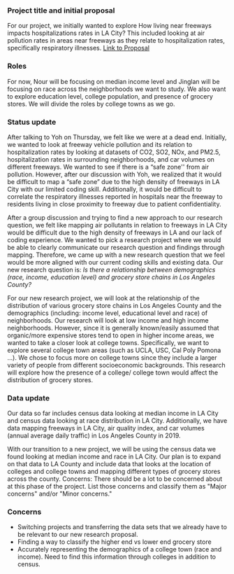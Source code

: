 
### Project title and initial proposal
For our project, we initially wanted to explore How living near freeways impacts hospitalizations rates in LA City? This included looking at air pollution rates in areas near freeways as they relate to hospitalization rates, specifically respiratory illnesses.
[Link to Proposal](https://github.com/jinglan3089/up206A_Jinglan-Nour/blob/main/Group%20Assignments/Project%20Proposal.md)

### Roles
For now, Nour will be focusing on median income level and Jinglan will be focusing on race across the neighborhoods we want to study. We also want to explore education level, college population, and presence of grocery stores. We will divide the roles by college towns as we go. 

### Status update
After talking to Yoh on Thursday, we felt like we were at a dead end. Initially, we wanted to look at freeway vehicle pollution and its relation to hospitalization rates by looking at datasets of CO2, SO2, NOx, and PM2.5, hospitalization rates in surrounding neighborhoods, and car volumes on different freeways. We wanted to see if there is a “safe zone'' from air pollution. However, after our discussion with Yoh, we realized that it would be difficult to map a “safe zone” due to the high density of freeways in LA City with our limited coding skill. Additionally, it would be difficult to correlate the respiratory illnesses reported in hospitals near the freeway to residents living in close proximity to freeway due to patient confidentiality.

After a group discussion and trying to find a new approach to our research question, we felt like mapping air pollutants in relation to freeways in LA City would be difficult due to the high density of freeways in LA and our lack of coding experience.  We wanted to pick a research project where we would be able to clearly communicate our research question and findings through mapping. Therefore, we came up with a new research question that we feel would be more aligned with our current coding skills and existing data. Our new research question is: _Is there a relationship between demographics (race, income, education level) and grocery store chains in Los Angeles County?_

For our new research project, we will look at the relationship of the distribution of various grocery store chains in Los Angeles County and the demographics (including: income level, educational level and race) of neighborhoods. Our research will look at low income and high income neighborhoods. However, since it is generally known/easily assumed that organic/more expensive stores tend to open in higher income areas, we wanted to take a closer look at college towns. Specifically, we want to explore several college town areas (such as UCLA, USC, Cal Poly Pomona …). We chose to focus more on college towns since they include a larger variety of people from different socioeconomic backgrounds. This research will explore how the presence of a college/ college town would affect the distribution of grocery stores. 

### Data update
Our data so far includes census data looking at median income in LA City and census data looking at race distribution in LA City. Additionally, we have data mapping freeways in LA City, air quality index, and car volumes (annual average daily traffic) in Los Angeles County in 2019. 

With our transition to a new project, we will be using the census data we found looking at median income and race in LA City. Our plan is to expand on that data to LA County and include data that looks at the location of colleges and college towns and mapping different types of grocery stores across the county. 
Concerns: There should be a lot to be concerned about at this phase of the project. List those concerns and classify them as "Major concerns" and/or "Minor concerns."

### Concerns
- Switching projects and transferring the data sets that we already have to be relevant to our new research proposal. 
- Finding a way to classify the higher end vs lower end grocery store
- Accurately representing the demographics of a college town (race and income). Need to find this information through colleges in addition to census. 


